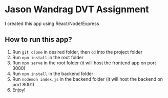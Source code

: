 # Jason Wandrag DVT Assignment

I created this app using React/Node/Express

## How to run this app?

1. Run `git clone` in desired folder, then `cd` into the project folder
2. Run `npm install` in the root folder
3. Run `npm serve` in the root folder (it will host the frontend app on port 3000)
4. Run `npm install` in the backend folder
5. Run `nodemon index.js` in the backend folder (it will host the backend on port 8001)
6. Enjoy!
